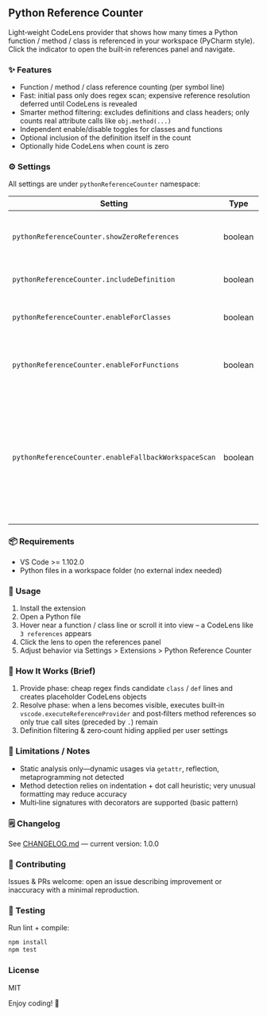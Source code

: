 ## Python Reference Counter

Light‑weight CodeLens provider that shows how many times a Python function / method / class is referenced in your workspace (PyCharm style). Click the indicator to open the built‑in references panel and navigate.

### ✨ Features
* Function / method / class reference counting (per symbol line)
* Fast: initial pass only does regex scan; expensive reference resolution deferred until CodeLens is revealed
* Smarter method filtering: excludes definitions and class headers; only counts real attribute calls like `obj.method(...)`
* Independent enable/disable toggles for classes and functions
* Optional inclusion of the definition itself in the count
* Optionally hide CodeLens when count is zero

### ⚙️ Settings
All settings are under `pythonReferenceCounter` namespace:

| Setting | Type | Default | Description |
|---------|------|---------|-------------|
| `pythonReferenceCounter.showZeroReferences` | boolean | `true` | Show CodeLens even for zero references |
| `pythonReferenceCounter.includeDefinition` | boolean | `false` | Count the definition line itself |
| `pythonReferenceCounter.enableForClasses` | boolean | `true` | Enable CodeLens for `class` definitions |
| `pythonReferenceCounter.enableForFunctions` | boolean | `true` | Enable CodeLens for `def` (functions + methods) |
| `pythonReferenceCounter.enableFallbackWorkspaceScan` | boolean | `true` | If the language server only returns in-file results, perform a naive full-workspace text search as a fallback (may over-count) |

### 📦 Requirements
* VS Code >= 1.102.0
* Python files in a workspace folder (no external index needed)

### 🚀 Usage
1. Install the extension
2. Open a Python file
3. Hover near a function / class line or scroll it into view – a CodeLens like `3 references` appears
4. Click the lens to open the references panel
5. Adjust behavior via Settings > Extensions > Python Reference Counter

### 🧠 How It Works (Brief)
1. Provide phase: cheap regex finds candidate `class` / `def` lines and creates placeholder CodeLens objects
2. Resolve phase: when a lens becomes visible, executes built‑in `vscode.executeReferenceProvider` and post‑filters method references so only true call sites (preceded by `.`) remain
3. Definition filtering & zero‑count hiding applied per user settings

### 📌 Limitations / Notes
* Static analysis only—dynamic usages via `getattr`, reflection, metaprogramming not detected
* Method detection relies on indentation + dot call heuristic; very unusual formatting may reduce accuracy
* Multi‑line signatures with decorators are supported (basic pattern)

### 🗒️ Changelog
See [CHANGELOG.md](./CHANGELOG.md) — current version: 1.0.0

### 🤝 Contributing
Issues & PRs welcome: open an issue describing improvement or inaccuracy with a minimal reproduction.

### 🧪 Testing
Run lint + compile:
```bash
npm install
npm test
```

### License
MIT

Enjoy coding! 🎉
